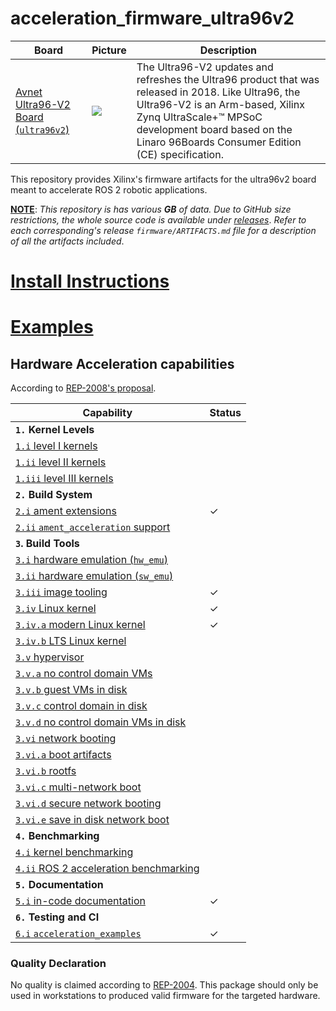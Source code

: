 # acceleration_firmware_ultra96v2

| Board | Picture | Description |
|------------|-------|-------------|
| [Avnet Ultra96-V2 Board (`ultra96v2`)](https://www.avnet.com/wps/portal/us/products/new-product-introductions/npi/aes-ultra96-v2/) | ![](https://www.96boards.org/product/ce/ultra96/images/ultra96-angle3-sd.png) | The Ultra96-V2 updates and refreshes the Ultra96 product that was released in 2018. Like Ultra96, the Ultra96-V2 is an Arm-based, Xilinx Zynq UltraScale+™ MPSoC development board based on the Linaro 96Boards Consumer Edition (CE) specification. | 

This repository provides Xilinx's firmware artifacts for the ultra96v2 board meant to accelerate ROS 2 robotic applications.

<ins>**NOTE**</ins>: *This repository is has various **GB** of data. Due to GitHub size restrictions, the whole source code is available under [releases](https://github.com/pimartos/acceleration_firmware_ultra96v2/releases)*. *Refer to each corresponding's release `firmware/ARTIFACTS.md` file for a description of all the artifacts included*.

# [Install Instructions](install.md)

# [Examples](examples.md)

## Hardware Acceleration capabilities

According to [REP-2008's proposal](https://github.com/ros-infrastructure/rep/pull/324).

| Capability | Status |
|------------|--------|
| **`1.` Kernel Levels** | |
| [`1.i` level I kernels](https://ros.org/reps/rep-2008.html#i) |  |
| [`1.ii` level II kernels](https://ros.org/reps/rep-2008.html#ii) |  |
| [`1.iii` level III kernels](https://ros.org/reps/rep-2008.html#iii) |  |
| **`2.` Build System** | |
| [`2.i` ament extensions](https://ros.org/reps/rep-2008.html#id13) | ✓ |
| [`2.ii` `ament_acceleration` support](https://ros.org/reps/rep-2008.html#id14) | |
| **`3`. Build Tools** | |
| [`3.i` hardware emulation (`hw_emu`) ](https://ros.org/reps/rep-2008.html#id15) |  |
| [`3.ii` hardware emulation (`sw_emu`)](https://ros.org/reps/rep-2008.html#id16) |  |
| [`3.iii` image tooling](https://ros.org/reps/rep-2008.html#id17) | ✓ |
| [`3.iv` Linux kernel ](https://ros.org/reps/rep-2008.html#iv) | ✓ |
| [`3.iv.a` modern Linux kernel](https://ros.org/reps/rep-2008.html#iv-a) | ✓ |
| [`3.iv.b` LTS Linux kernel](https://ros.org/reps/rep-2008.html#iv-b) | |
| [`3.v` hypervisor ](https://ros.org/reps/rep-2008.html#v) |  |
| [`3.v.a` no control domain VMs](https://ros.org/reps/rep-2008.html#v-a) |  |
| [`3.v.b` guest VMs in disk](https://ros.org/reps/rep-2008.html#v-b) |  |
| [`3.v.c` control domain in disk](https://ros.org/reps/rep-2008.html#v-c) |   |
| [`3.v.d` no control domain VMs in disk](https://ros.org/reps/rep-2008.html#v-d) | |
| [`3.vi` network booting ](https://ros.org/reps/rep-2008.html#vi) | |
| [`3.vi.a` boot artifacts ](https://ros.org/reps/rep-2008.html#vi-a) | |
| [`3.vi.b` rootfs ](https://ros.org/reps/rep-2008.html#vi-b) | |
| [`3.vi.c` multi-network boot](https://ros.org/reps/rep-2008.html#vi-c) | |
| [`3.vi.d` secure network booting](https://ros.org/reps/rep-2008.html#vi-d) | |
| [`3.vi.e` save in disk network boot](https://ros.org/reps/rep-2008.html#vi-e) | |
| **`4.` Benchmarking** | |
| [`4.i` kernel benchmarking](https://ros.org/reps/rep-2008.html#id18) |  |
| [`4.ii` ROS 2 acceleration benchmarking](https://ros.org/reps/rep-2008.html#id19) | |
| **`5.` Documentation** | |
| [`5.i` in-code documentation](https://ros.org/reps/rep-2008.html#id20) | ✓ |
| **`6.` Testing and CI** | |
| [`6.i` `acceleration_examples` ](https://ros.org/reps/rep-2008.html#id21) | ✓ |


### Quality Declaration

No quality is claimed according to [REP-2004](https://www.ros.org/reps/rep-2004.html). This package should only be used in workstations to produced valid firmware for the targeted hardware.

